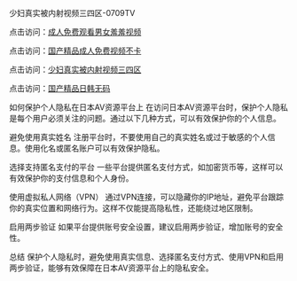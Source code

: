 
少妇真实被内射视频三四区-0709TV

点击访问：<a href="https://heiliaoll4qsx.pages.dev">成人免费观看男女羞羞视频</a>

点击访问：<a href="https://heiliaoe8ajia.pages.dev">国产精品成人免费视频不卡</a>

点击访问：<a href="https://heiliaoxwd5i8.pages.dev">少妇真实被内射视频三四区</a>

点击访问：<a href="https://heiliaoga6s9v.pages.dev">国产精品日韩无码</a>

如何保护个人隐私在日本AV资源平台上
在访问日本AV资源平台时，保护个人隐私是每个用户必须关注的问题。通过以下几种方式，可以有效保护你的个人信息。

避免使用真实姓名
注册平台时，不要使用自己的真实姓名或过于敏感的个人信息。使用化名或匿名账户可以有效保护隐私。

选择支持匿名支付的平台
一些平台提供匿名支付方式，如加密货币等，这样可以有效保护你的支付信息和个人身份。

使用虚拟私人网络（VPN）
通过VPN连接，可以隐藏你的IP地址，避免平台跟踪你的真实位置和网络行为。这样不仅能提高隐私性，还能绕过地区限制。

启用两步验证
如果平台提供账号安全设置，建议启用两步验证，增加账号的安全性。

总结
保护个人隐私时，避免使用真实信息、选择匿名支付方式、使用VPN和启用两步验证，能够有效保障在日本AV资源平台上的隐私安全。

<span style="display:none;">[Canonical link]( https://github.com/nc20250709/10151 ）</span>
